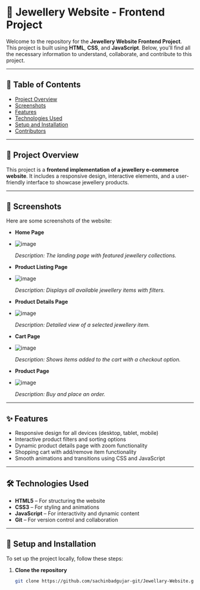 # 💍 Jewellery Website - Frontend Project

Welcome to the repository for the **Jewellery Website Frontend Project**. This project is built using **HTML**, **CSS**, and **JavaScript**. Below, you'll find all the necessary information to understand, collaborate, and contribute to this project.

---

## 📑 Table of Contents

- [Project Overview](#project-overview)  
- [Screenshots](#screenshots)  
- [Features](#features)  
- [Technologies Used](#technologies-used)  
- [Setup and Installation](#setup-and-installation)  
- [Contributors](#contributors)  

---

## 📝 Project Overview

This project is a **frontend implementation of a jewellery e-commerce website**. It includes a responsive design, interactive elements, and a user-friendly interface to showcase jewellery products.

---

## 📸 Screenshots

Here are some screenshots of the website:

- **Home Page**
- ![image](https://github.com/user-attachments/assets/392c0a6e-a492-44b5-8886-c58261012c41)

  _Description: The landing page with featured jewellery collections._

- **Product Listing Page**
- ![image](https://github.com/user-attachments/assets/4d23f2be-f23b-46da-b272-342de192ffd0)

  _Description: Displays all available jewellery items with filters._

- **Product Details Page**
- ![image](https://github.com/user-attachments/assets/00d5db5b-f2e7-45cf-af7f-921543234b55)

  _Description: Detailed view of a selected jewellery item._

- **Cart Page**
- ![image](https://github.com/user-attachments/assets/29dc4d6d-dbe9-4ebb-b339-f47b8a29c474)

  _Description: Shows items added to the cart with a checkout option._

- **Product Page**
- ![image](https://github.com/user-attachments/assets/3f8f57b1-68f5-4e8d-bcf8-cf10c7fab2d4)

  _Description: Buy and place an order._



---

## ✨ Features

- Responsive design for all devices (desktop, tablet, mobile)  
- Interactive product filters and sorting options  
- Dynamic product details page with zoom functionality  
- Shopping cart with add/remove item functionality  
- Smooth animations and transitions using CSS and JavaScript  

---

## 🛠️ Technologies Used

- **HTML5** – For structuring the website  
- **CSS3** – For styling and animations  
- **JavaScript** – For interactivity and dynamic content  
- **Git** – For version control and collaboration  

---

## 🚀 Setup and Installation

To set up the project locally, follow these steps:

1. **Clone the repository**  
   ```bash
   git clone https://github.com/sachinbadgujar-git/Jewellary-Website.git
